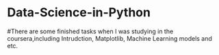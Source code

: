 # Data-Science-in-Python
#There are some finished tasks when I was studying in the coursera,including Intrudction, Matplotlib, Machine Learning models and etc.
